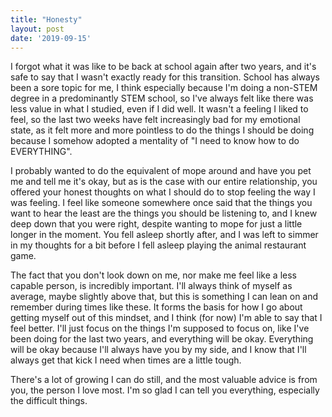 ```yaml
---
title: "Honesty"
layout: post
date: '2019-09-15'
---
```


I forgot what it was like to be back at school again after two years, and it's safe to say that I wasn't exactly ready for this transition. School has always been a sore topic for me, I think especially because I'm doing a non-STEM degree in a predominantly STEM school, so I've always felt like there was less value in what I studied, even if I did well. It wasn't a feeling I liked to feel, so the last two weeks have felt increasingly bad for my emotional state, as it felt more and more pointless to do the things I should be doing because I somehow adopted a mentality of "I need to know how to do EVERYTHING".

I probably wanted to do the equivalent of mope around and have you pet me and tell me it's okay, but as is the case with our entire relationship, you offered your honest thoughts on what I should do to stop feeling the way I was feeling. I feel like someone somewhere once said that the things you want to hear the least are the things you should be listening to, and I knew deep down that you were right, despite wanting to mope for just a little longer in the moment. You fell asleep shortly after, and I was left to simmer in my thoughts for a bit before I fell asleep playing the animal restaurant game.

The fact that you don't look down on me, nor make me feel like a less capable person, is incredibly important. I'll always think of myself as average, maybe slightly above that, but this is something I can lean on and remember during times like these. It forms the basis for how I go about getting myself out of this mindset, and I think (for now) I'm able to say that I feel better. I'll just focus on the things I'm supposed to focus on, like I've been doing for the last two years, and everything will be okay. Everything will be okay because I'll always have you by my side, and I know that I'll always get that kick I need when times are a little tough. 

There's a lot of growing I can do still, and the most valuable advice is from you, the person I love most. I'm so glad I can tell you everything, especially the difficult things.